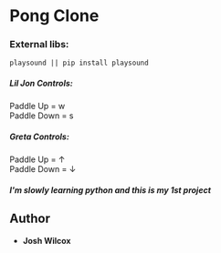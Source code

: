# Pong Clone

### External libs:
```
playsound || pip install playsound
```

##### Lil Jon Controls: 
Paddle Up = w  
Paddle Down = s  

##### Greta Controls: 
Paddle Up = &#8593;  
Paddle Down = &#8595;  

##### I'm slowly learning python and this is my 1st project

 ## Author
 * **Josh Wilcox**

